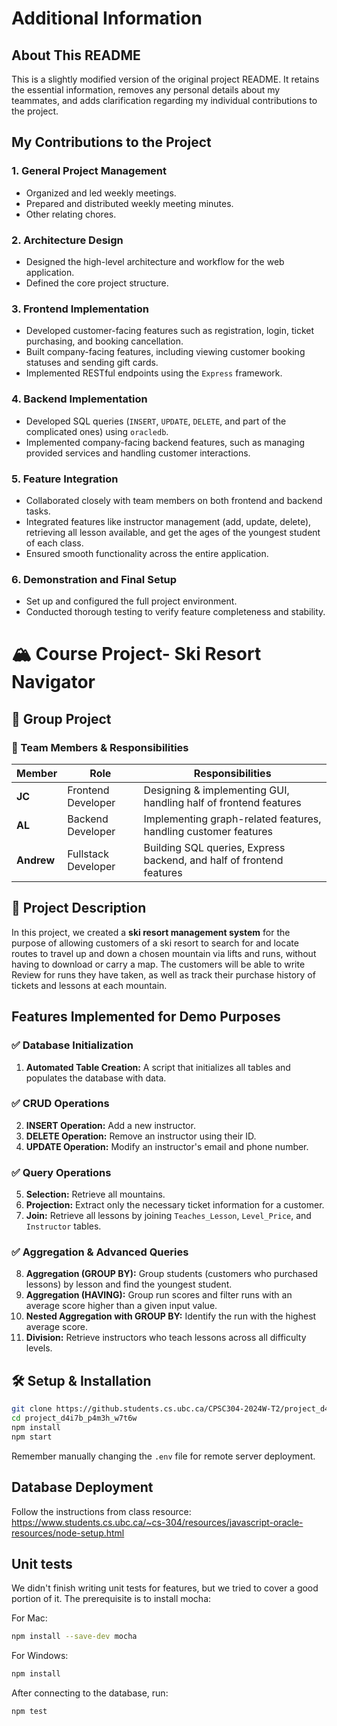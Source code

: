 # Additional Information

## About This README
This is a slightly modified version of the original project README. It retains the essential information, removes any personal details about my teammates, and adds clarification regarding my individual contributions to the project.

## My Contributions to the Project

### 1. General Project Management
- Organized and led weekly meetings.
- Prepared and distributed weekly meeting minutes.
- Other relating chores.

### 2. Architecture Design
- Designed the high-level architecture and workflow for the web application.
- Defined the core project structure.

### 3. Frontend Implementation
- Developed customer-facing features such as registration, login, ticket purchasing, and booking cancellation.
- Built company-facing features, including viewing customer booking statuses and sending gift cards.
- Implemented RESTful endpoints using the `Express` framework.

### 4. Backend Implementation
- Developed SQL queries (`INSERT`, `UPDATE`, `DELETE`, and part of the complicated ones) using `oracledb`.
- Implemented company-facing backend features, such as managing provided services and handling customer interactions.

### 5. Feature Integration
- Collaborated closely with team members on both frontend and backend tasks.
- Integrated features like instructor management (add, update, delete), retrieving all lesson available, and get the ages of the youngest student of each class.
- Ensured smooth functionality across the entire application.

### 6. Demonstration and Final Setup
- Set up and configured the full project environment.
- Conducted thorough testing to verify feature completeness and stability.


# 🏔️ Course Project- Ski Resort Navigator

## 📌 Group Project  

### 👥 Team Members & Responsibilities  

| Member | Role | Responsibilities |
|--------|------|----------------|
| **JC** | Frontend Developer | Designing & implementing GUI, handling half of frontend features |
| **AL** | Backend Developer | Implementing graph-related features, handling customer features |
| **Andrew** | Fullstack Developer | Building SQL queries, Express backend, and half of frontend features |

## 📜 Project Description  
In this project, we created a **ski resort management system** for the purpose of allowing customers
of a ski resort to search for and locate routes to travel up and down a chosen mountain via lifts and
runs, without having to download or carry a map. The customers will be able to write Review for
runs they have taken, as well as track their purchase history of tickets and lessons at each mountain.

## Features Implemented for Demo Purposes

### ✅ Database Initialization  
1. **Automated Table Creation:** A script that initializes all tables and populates the database with data.

### ✅ CRUD Operations  
2. **INSERT Operation:** Add a new instructor.  
3. **DELETE Operation:** Remove an instructor using their ID.  
4. **UPDATE Operation:** Modify an instructor's email and phone number.  

### ✅ Query Operations  
5. **Selection:** Retrieve all mountains.  
6. **Projection:** Extract only the necessary ticket information for a customer.  
7. **Join:** Retrieve all lessons by joining `Teaches_Lesson`, `Level_Price`, and `Instructor` tables.  

### ✅ Aggregation & Advanced Queries  
8. **Aggregation (GROUP BY):** Group students (customers who purchased lessons) by lesson and find the youngest student.  
9. **Aggregation (HAVING):** Group run scores and filter runs with an average score higher than a given input value.  
10. **Nested Aggregation with GROUP BY:** Identify the run with the highest average score.  
11. **Division:** Retrieve instructors who teach lessons across all difficulty levels.  


## 🛠️ Setup & Installation 
```sh
git clone https://github.students.cs.ubc.ca/CPSC304-2024W-T2/project_d4i7b_p4m3h_w7t6w
cd project_d4i7b_p4m3h_w7t6w
npm install
npm start
```
Remember manually changing the `.env` file for remote server deployment.

## Database Deployment
Follow the instructions from class resource: https://www.students.cs.ubc.ca/~cs-304/resources/javascript-oracle-resources/node-setup.html

## Unit tests 
We didn't finish writing unit tests for features, but we tried to cover a good portion of it.
The prerequisite is to install mocha:

For Mac:
```sh
npm install --save-dev mocha
```
For Windows:
```sh
npm install
```

After connecting to the database, run:
```sh
npm test
```